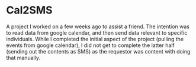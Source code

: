 # Cal2SMS

A project I worked on a few weeks ago to assist a friend. The intention was to read data from google calendar, and then send data relevant to specific individuals. While I completed the initial aspect of the project (pulling the events from google calendar), I did not get to complete the latter half (sending out the contents as SMS) as the requestor was content with doing that manually. 
